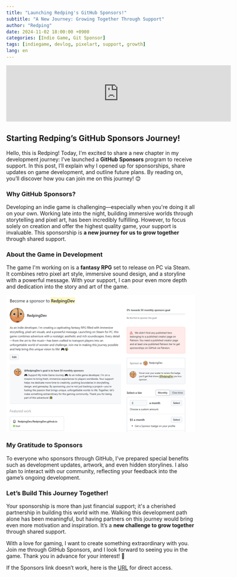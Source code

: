 ```yaml
---
title: "Launching Redping's GitHub Sponsors!"
subtitle: "A New Journey: Growing Together Through Support"
author: "Redping"
date: 2024-11-02 18:00:00 +0900
categories: [Indie Game, Git Sponsor]
tags: [indiegame, devlog, pixelart, support, growth]
lang: en
---
```


<iframe src="https://github.com/sponsors/RedpingDev/card" title="Sponsor RedpingDev" height="150" width="600" style="border: 0;"></iframe>

## Starting Redping’s GitHub Sponsors Journey!

Hello, this is Redping! Today, I'm excited to share a new chapter in my development journey: I’ve launched a **GitHub Sponsors** program to receive support. In this post, I’ll explain why I opened up for sponsorships, share updates on game development, and outline future plans. By reading on, you’ll discover how you can join me on this journey! 😊

### Why GitHub Sponsors?

Developing an indie game is challenging—especially when you're doing it all on your own. Working late into the night, building immersive worlds through storytelling and pixel art, has been incredibly fulfilling. However, to focus solely on creation and offer the highest quality game, your support is invaluable. This sponsorship is **a new journey for us to grow together** through shared support.

### About the Game in Development

The game I'm working on is a **fantasy RPG** set to release on PC via Steam. It combines retro pixel art style, immersive sound design, and a storyline with a powerful message. With your support, I can pour even more depth and dedication into the story and art of the game.

![Sponsors Image](/img/sponsors.png)

### My Gratitude to Sponsors

To everyone who sponsors through GitHub, I’ve prepared special benefits such as development updates, artwork, and even hidden storylines. I also plan to interact with our community, reflecting your feedback into the game’s ongoing development.

### Let’s Build This Journey Together!

Your sponsorship is more than just financial support; it's a cherished partnership in building this world with me. Walking this development path alone has been meaningful, but having partners on this journey would bring even more motivation and inspiration. It’s a **new challenge to grow together** through shared support.

With a love for gaming, I want to create something extraordinary with you. Join me through GitHub Sponsors, and I look forward to seeing you in the game. Thank you in advance for your interest! 🙌

If the Sponsors link doesn’t work, here is the [URL](https://github.com/sponsors/RedpingDev) for direct access.
